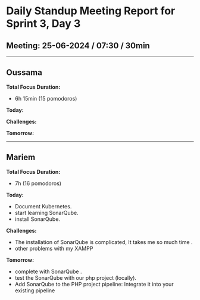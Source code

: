# Daily Standup Meeting Report for Sprint 3, Day 3

## Meeting: 25-06-2024 / 07:30 / 30min

---

## Oussama

**Total Focus Duration:**

- 6h 15min (15 pomodoros)

**Today:**



**Challenges:**



**Tomorrow:**



---

## Mariem

**Total Focus Duration:**

- 7h  (16 pomodoros)

**Today:**

- Document Kubernetes.
- start learning SonarQube.
- install SonarQube.

 **Challenges:**

- The installation of SonarQube is complicated, It takes me so much time .
- other problems with my XAMPP
  
**Tomorrow:**

- complete with SonarQube .
- test the SonarQube with our php project (locally).
- Add SonarQube to the PHP project pipeline: Integrate it into your existing pipeline
